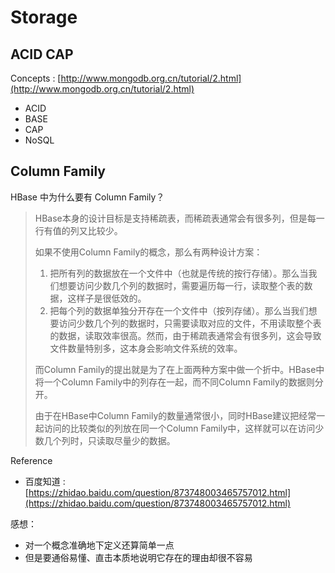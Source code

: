 # Storage

## ACID CAP

Concepts : [http://www.mongodb.org.cn/tutorial/2.html](http://www.mongodb.org.cn/tutorial/2.html)

* ACID
* BASE
* CAP
* NoSQL

## Column Family

HBase 中为什么要有 Column Family？

> HBase本身的设计目标是支持稀疏表，而稀疏表通常会有很多列，但是每一行有值的列又比较少。
>
> 如果不使用Column Family的概念，那么有两种设计方案：
>
> 1. 把所有列的数据放在一个文件中（也就是传统的按行存储）。那么当我们想要访问少数几个列的数据时，需要遍历每一行，读取整个表的数据，这样子是很低效的。
> 2. 把每个列的数据单独分开存在一个文件中（按列存储）。那么当我们想要访问少数几个列的数据时，只需要读取对应的文件，不用读取整个表的数据，读取效率很高。然而，由于稀疏表通常会有很多列，这会导致文件数量特别多，这本身会影响文件系统的效率。
>
> 而Column Family的提出就是为了在上面两种方案中做一个折中。HBase中将一个Column Family中的列存在一起，而不同Column Family的数据则分开。
>
> 由于在HBase中Column Family的数量通常很小，同时HBase建议把经常一起访问的比较类似的列放在同一个Column Family中，这样就可以在访问少数几个列时，只读取尽量少的数据。

Reference

* 百度知道 :  [https://zhidao.baidu.com/question/873748003465757012.html](https://zhidao.baidu.com/question/873748003465757012.html)

感想：

* 对一个概念准确地下定义还算简单一点
* 但是要通俗易懂、直击本质地说明它存在的理由却很不容易

